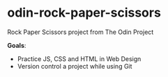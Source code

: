 # odin-rock-paper-scissors
Rock Paper Scissors project from The Odin Project


**Goals**: 
* Practice JS, CSS and HTML in Web Design
* Version control a project while using Git
